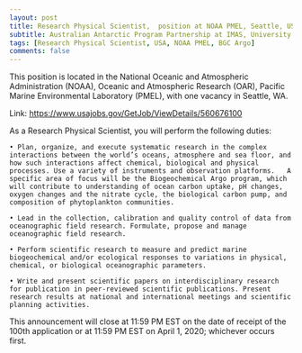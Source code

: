 ```yaml
---
layout: post
title: Research Physical Scientist,  position at NOAA PMEL, Seattle, USA
subtitle: Australian Antarctic Program Partnership at IMAS, University of Tasmania, Australia
tags: [Research Physical Scientist, USA, NOAA PMEL, BGC Argo]
comments: false
---
```


This position is located in the National Oceanic and Atmospheric Administration (NOAA), Oceanic and Atmospheric Research (OAR), Pacific Marine Environmental Laboratory (PMEL), with one vacancy in Seattle, WA.

Link: 
<https://www.usajobs.gov/GetJob/ViewDetails/560676100>

As a Research Physical Scientist, you will perform the following duties:

	• Plan, organize, and execute systematic research in the complex interactions between the world’s oceans, atmosphere and sea floor, and how such interactions affect chemical, biological and physical processes. Use a variety of instruments and observation platforms.   A specific area of focus will be the Biogeochemical Argo program, which will contribute to understanding of ocean carbon uptake, pH changes, oxygen changes and the nitrate cycle, the biological carbon pump, and composition of phytoplankton communities.
	
	• Lead in the collection, calibration and quality control of data from oceanographic field research. Formulate, propose and manage oceanographic field research.
	
	• Perform scientific research to measure and predict marine biogeochemical and/or ecological responses to variations in physical, chemical, or biological oceanographic parameters.
	
	• Write and present scientific papers on interdisciplinary research for publication in peer-reviewed scientific publications. Present research results at national and international meetings and scientific planning activities.
	
This announcement will close at 11:59 PM EST on the date of receipt of the 100th application or at 11:59 PM EST on April 1, 2020; whichever occurs first.